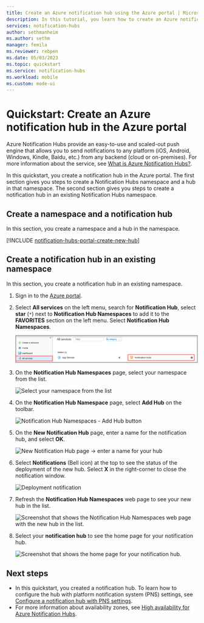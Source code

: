 ```yaml
---
title: Create an Azure notification hub using the Azure portal | Microsoft Docs
description: In this tutorial, you learn how to create an Azure notification hub by using the Azure portal.
services: notification-hubs
author: sethmanheim
ms.author: sethm
manager: femila
ms.reviewer: rebpen
ms.date: 05/03/2023
ms.topic: quickstart
ms.service: notification-hubs
ms.workload: mobile
ms.custom: mode-ui
---
```


# Quickstart: Create an Azure notification hub in the Azure portal

Azure Notification Hubs provide an easy-to-use and scaled-out push engine that allows you to send notifications to any platform (iOS, Android, Windows, Kindle, Baidu, etc.) from any backend (cloud or on-premises). For more information about the service, see [What is Azure Notification Hubs?](notification-hubs-push-notification-overview.md).

In this quickstart, you create a notification hub in the Azure portal. The first section gives you steps to create a Notification Hubs namespace and a hub in that namespace. The second section gives you steps to create a notification hub in an existing Notification Hubs namespace.

## Create a namespace and a notification hub

In this section, you create a namespace and a hub in the namespace.

[!INCLUDE [notification-hubs-portal-create-new-hub](../../includes/notification-hubs-portal-create-new-hub.md)]

## Create a notification hub in an existing namespace

In this section, you create a notification hub in an existing namespace.

1. Sign in to the [Azure portal](https://portal.azure.com).
2. Select **All services** on the left menu, search for **Notification Hub**, select **star** (`*`) next to **Notification Hub Namespaces** to add it to the **FAVORITES** section on the left menu. Select **Notification Hub Namespaces**.

      ![Azure portal - select Notification Hub Namespaces](./media/create-notification-hub-portal/select-notification-hub-namespaces-all-services.png)
3. On the **Notification Hub Namespaces** page, select your namespace from the list.

      ![Select your namespace from the list](./media/create-notification-hub-portal/select-namespace.png)
4. On the **Notification Hub Namespace** page, select **Add Hub** on the toolbar.

      ![Notification Hub Namespaces - Add Hub button](./media/create-notification-hub-portal/add-hub-button.png)
5. On the **New Notification Hub** page, enter a name for the notification hub, and select **OK**.

      ![New Notification Hub page -> enter a name for your hub](./media/create-notification-hub-portal/new-notification-hub-page.png)
6. Select **Notifications** (Bell icon) at the top to see the status of the deployment of the new hub. Select **X** in the right-corner to close the notification window.

      ![Deployment notification](./media/create-notification-hub-portal/deployment-notification.png)
7. Refresh the **Notification Hub Namespaces** web page to see your new hub in the list.

      ![Screenshot that shows the Notification Hub Namespaces web page with the new hub in the list.](./media/create-notification-hub-portal/new-hub-in-list.png)
8. Select your **notification hub** to see the home page for your notification hub.

      ![Screenshot that shows the home page for your notification hub.](./media/create-notification-hub-portal/hub-home-page.png)

## Next steps

- In this quickstart, you created a notification hub. To learn how to configure the hub with platform notification system (PNS) settings, see [Configure a notification hub with PNS settings](configure-notification-hub-portal-pns-settings.md).
- For more information about availability zones, see [High availability for Azure Notification Hubs](notification-hubs-high-availability.md).
